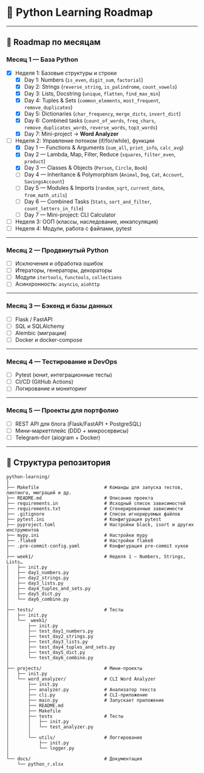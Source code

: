 # 🐍 Python Learning Roadmap

---

## 📅 Roadmap по месяцам

### Месяц 1 — База Python
- [x] Неделя 1: Базовые структуры и строки  
  - [x] Day 1: Numbers (`is_even`, `digit_sum`, `factorial`)  
  - [x] Day 2: Strings (`reverse_string`, `is_palindrome`, `count_vowels`)  
  - [x] Day 3: Lists, Docstring (`unique`, `flatten`, `find_max_min`)  
  - [x] Day 4: Tuples & Sets (`common_elements`, `most_frequent`, `remove_duplicates`)
  - [x] Day 5: Dictionaries (`char_frequency`, `merge_dicts`, `invert_dict`)
  - [x] Day 6: Combined tasks (`count_of_words`, `freq_chars`, `remove_duplicates_words`, `reverse_words`, `top3_words`)
  - [x] Day 7: Mini-project → **Word Analyzer**
- [ ] Неделя 2: Управление потоком (if/for/while), функции
  - [x] Day 1 — Functions & Arguments (`sum_all`, `print_info`, `calc_avg`)
  - [x] Day 2 — Lambda, Map, Filter, Reduce (`squares`, `filter_even`, `product`)
  - [x] Day 3 — Classes & Objects (`Person`, `Circle`, `Book`)
  - [ ] Day 4 — Inheritance & Polymorphism (`Animal`, `Dog`, `Cat`, `Account`, `SavingsAccount`)
  - [ ] Day 5 — Modules & Imports (`random_sqrt`, `current_date`, `from_math_utils`)
  - [ ] Day 6 — Combined Tasks (`Stats`, `sort_and_filter`, `count_letters_in_file`)
  - [ ] Day 7 — Mini-project: CLI Calculator 
- [ ] Неделя 3: ООП (классы, наследование, инкапсуляция)  
- [ ] Неделя 4: Модули, работа с файлами, pytest

---

### Месяц 2 — Продвинутый Python
- [ ] Исключения и обработка ошибок  
- [ ] Итераторы, генераторы, декораторы  
- [ ] Модули `itertools`, `functools`, `collections`  
- [ ] Асинхронность: `asyncio`, `aiohttp`

---

### Месяц 3 — Бэкенд и базы данных
- [ ] Flask / FastAPI  
- [ ] SQL и SQLAlchemy  
- [ ] Alembic (миграции)  
- [ ] Docker и docker-compose  

---

### Месяц 4 — Тестирование и DevOps
- [ ] Pytest (юнит, интеграционные тесты)  
- [ ] CI/CD (GitHub Actions)  
- [ ] Логирование и мониторинг  

---

### Месяц 5 — Проекты для портфолио
- [ ] REST API для блога (Flask/FastAPI + PostgreSQL)  
- [ ] Мини-маркетплейс (DDD + микросервисы)  
- [ ] Telegram-бот (aiogram + Docker)  

---

## 📂 Структура репозитория
```commandline
python-learning/
│
├── Makefile                        # Команды для запуска тестов, линтинга, миграций и др.
├── README.md                       # Описание проекта
├── requirements.in                 # Исходный список зависимостей
├── requirements.txt                # Сгенерированные зависимости
├── .gitignore                      # Список игнорируемых файлов
├── pytest.ini                      # Конфигурация pytest
├── pyproject.toml                  # Настройки black, isort и других инструментов
├── mypy.ini                        # Настройки mypy
├── .flake8                         # Настройки flake8
├── .pre-commit-config.yaml         # Конфигурация pre-commit хуков
│
├── week1/                          # Неделя 1 — Numbers, Strings, Lists…
│   ├── init.py
│   ├── day1_numbers.py
│   ├── day2_strings.py
│   ├── day3_lists.py
│   ├── day4_tuples_and_sets.py
│   ├── day5_dict.py
│   └── day6_combine.py
│
├── tests/                          # Тесты
│   ├── init.py
│   └──  week1/
│       ├── init.py
│       ├── test_day1_numbers.py
│       ├── test_day2_strings.py
│       ├── test_day3_lists.py
│       ├── test_day4_tuples_and_sets.py
│       ├── test_day5_dict.py
│       └── test_day6_combine.py
│
├── projects/                       # Мини-проекты
│   ├── init.py
│   └── word_analyzer/              # CLI Word Analyzer
│       ├── init.py
│       ├── analyzer.py             # Анализатор текста
│       ├── cli.py                  # CLI-приложение
│       ├── main.py                 # Запускает приложение
│       ├── README.md
│       ├── Makefile
│       ├── tests                   # Тесты
│       │   ├── init.py
│       │   └── test_analyzer.py
│       │
│       └── utils/                  # Логгирование
│           ├── init.py
│           └── logger.py
│
└── docs/                           # Документация
    └── python_r.xlsx
```